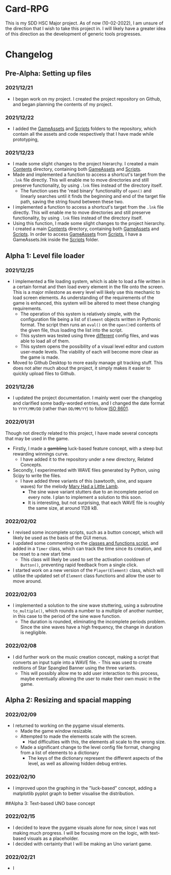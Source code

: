 ﻿# Card-RPG
This is my SDD HSC Major project. As of now (10-02-2022), I am unsure of the direction that I wish to take this project in. I will likely have a greater idea of this direction as the development of generic tools progresses.

# Changelog
## Pre-Alpha: Setting up files
### 2021/12/21
- I began work on my project. I created the project repository on Github, and began planning the contents of my project.
 
### 2021/12/22
- I added the [GameAssets](https://github.com/Vedvod/Card-RPG/tree/main/Contents/GameAssets) and [Scripts](https://github.com/Vedvod/Card-RPG/tree/main/Contents/Scripts) folders to the repository, which contain all the assets and code respectively that I have made while prototyping,

### 2021/12/23
- I made some slight changes to the project hierarchy. I created a main [Contents](https://github.com/Vedvod/Card-RPG/tree/main/Contents) directory, containing both [GameAssets](https://github.com/Vedvod/Card-RPG/tree/main/Contents/GameAssets) and [Scripts](https://github.com/Vedvod/Card-RPG/tree/main/Contents/Scripts).
- Made and implemented a function to access a shortcut's target from the `.lnk` file directly. This will enable me to move directories and still preserve functionality, by using `.lnk` files instead of the directory itself.
	- The function uses the 'read binary' functionality of `open()` and linearly searches until it finds the beginning and end of the target file path, saving the string found between these two.
- I implemented a function to access a shortcut's target from the `.lnk` file directly. This will enable me to move directories and still preserve functionality, by using `.lnk` files instead of the directory itself.
- Using this function, I made some slight changes to the project hierarchy. I created a main [Contents](https://github.com/Vedvod/Card-RPG/tree/main/Contents) directory, containing both [GameAssets](https://github.com/Vedvod/Card-RPG/tree/main/Contents/GameAssets) and [Scripts](https://github.com/Vedvod/Card-RPG/tree/main/Contents/Scripts). In order to access [GameAssets](https://github.com/Vedvod/Card-RPG/tree/main/Contents/GameAssets) from [Scripts](https://github.com/Vedvod/Card-RPG/tree/main/Contents/Scripts), I have a GameAssets.lnk inside the [Scripts](https://github.com/Vedvod/Card-RPG/tree/main/Contents/Scripts) folder.

## Alpha 1: Level file loader
### 2021/12/25
- I implemented a file loading system, which is able to load a file written in a certain format and then load every element in the file onto the screen. This is a major milestone as every level will likely use this mechanic to load screen elements. As understanding of the requirements of the game is enhanced, this system will be altered to meet these changing requirements.
  - The operation of this system is relatively simple, with the configuration file being a list of `Element` objects written in Pythonic format. The script then runs an `eval()` on the `open()`ed contents of the given file, thus loading the list into the script. 
  - This system was tested using three [different](https://pastebin.com/EQAPkYYE) config files, and was able to load all of them.
  - This system opens the possibility of a visual level editor and custom user-made levels. The viability of each will become more clear as the game is made.
- Moved to Github Desktop to more easily manage git tracking stuff. This does not alter much about the project, it simply makes it easier to quickly upload files to Github.

### 2021/12/26
- I updated the project documentation. I mainly went over the changelog and clarified some badly-worded entries, and I changed the date format to `YYYY/MM/DD` (rather than `DD/MM/YY`) to follow [ISO 8601](https://en.wikipedia.org/wiki/ISO_8601).

### 2022/01/31
Though not directly related to this project, I have made several concepts that may be used in the game.
- Firstly, I made a ~~gambling~~ luck-based feature concept, with a steep but rewarding winnings curve.
  - I have added it to the repository under a new directory, Related Concepts.
- Secondly, I experimented with WAVE files generated by Python, using Scipy to write the files.
  - I have added three variants of this (sawtooth, sine, and square waves) for the melody [Mary Had a Little Lamb](https://en.wikipedia.org/wiki/Mary_Had_a_Little_Lamb).
    - The sine wave variant stutters due to an incomplete period on every note. I plan to implement a solution to this soon.
	- It is interesting, but not surprising, that each WAVE file is roughly the same size, at around 1128 kB.

### 2022/02/02
- I revised some incomplete scripts, such as a button concept, which will likely be used as the basis of the GUI menus.
- I updated some commenting on the [classes and functions script](https://github.com/Vedvod/Card-RPG/tree/main/Contents/Scripts/PyGameTemplate.py), and added in a `Timer` class, which can track the time since its creation, and be reset to a new start time
  - This class will likely be used to set the activation cooldown of `Button()`, preventing rapid feedback from a single click.
- I started work on a new version of the `Player(Element)` class, which will utilise the updated set of `Element` class functions and allow the user to move around.

### 2022/02/03
- I implemented a solution to the sine wave stuttering, using a subroutine `to_multiple()`, which rounds a number to a multiple of another number, in this case to the period of the sine wave function.
  - The duration is rounded, eliminating the incomplete periods problem. Since the sine waves have a high frequency, the change in duration is negligible.

### 2022/02/08
- I did further work on the music creation concept, making a script that converts an input tuple into a WAVE file.   - This was used to create reditions of Star Spangled Banner using the three variants. 
  - This will possibly allow me to add user interaction to this process, maybe eventually allowing the user to make their own music in the game.

## Alpha 2: Resizing and spacial mapping
### 2022/02/09
- I returned to working on the pygame visual elements.
  - Made the game window resizable.
  - Attempted to made the elements scale with the screen.
    - Had difficulties with this, the elements all scale to the wrong size.
  - Made a significant change to the level config file format, changing from a list of elements to a dictionary
    - The keys of the dictionary represent the different aspects of the level, as well as allowing hidden debug entries.

### 2022/02/10
- I improved upon the graphing in the "luck-based" concept, adding a matplotlib pyplot graph to better visualise the distribution. 

##Alpha 3: Text-based UNO base concept
### 2022/02/15
- I decided to leave the pygame visuals alone for now, since I was not making much progress. I will be focusing more on the logic, with text-based visuals as a placeholder. 
- I decided with certainty that I will be making an Uno variant game.

### 2022/02/21
- I 